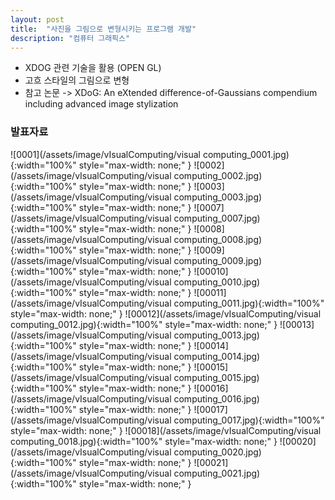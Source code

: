 ```yaml
---
layout: post
title:  "사진을 그림으로 변형시키는 프로그램 개발"
description: "컴퓨터 그래픽스"
---
```

- XDOG 관련 기술을 활용 (OPEN GL)
- 고흐 스타일의 그림으로 변형
- 참고 논문 -> XDoG: An eXtended difference-of-Gaussians compendium including advanced image stylization


### 발표자료

![0001](/assets/image/vIsualComputing/visual computing_0001.jpg){:width="100%" style="max-width: none;" }
![0002](/assets/image/vIsualComputing/visual computing_0002.jpg){:width="100%" style="max-width: none;" }
![0003](/assets/image/vIsualComputing/visual computing_0003.jpg){:width="100%" style="max-width: none;" }
![0007](/assets/image/vIsualComputing/visual computing_0007.jpg){:width="100%" style="max-width: none;" }
![0008](/assets/image/vIsualComputing/visual computing_0008.jpg){:width="100%" style="max-width: none;" }
![0009](/assets/image/vIsualComputing/visual computing_0009.jpg){:width="100%" style="max-width: none;" }
![00010](/assets/image/vIsualComputing/visual computing_0010.jpg){:width="100%" style="max-width: none;" }
![00011](/assets/image/vIsualComputing/visual computing_0011.jpg){:width="100%" style="max-width: none;" }
![00012](/assets/image/vIsualComputing/visual computing_0012.jpg){:width="100%" style="max-width: none;" }
![00013](/assets/image/vIsualComputing/visual computing_0013.jpg){:width="100%" style="max-width: none;" }
![00014](/assets/image/vIsualComputing/visual computing_0014.jpg){:width="100%" style="max-width: none;" }
![00015](/assets/image/vIsualComputing/visual computing_0015.jpg){:width="100%" style="max-width: none;" }
![00016](/assets/image/vIsualComputing/visual computing_0016.jpg){:width="100%" style="max-width: none;" }
![00017](/assets/image/vIsualComputing/visual computing_0017.jpg){:width="100%" style="max-width: none;" }
![00018](/assets/image/vIsualComputing/visual computing_0018.jpg){:width="100%" style="max-width: none;" }
![00020](/assets/image/vIsualComputing/visual computing_0020.jpg){:width="100%" style="max-width: none;" }
![00021](/assets/image/vIsualComputing/visual computing_0021.jpg){:width="100%" style="max-width: none;" }
